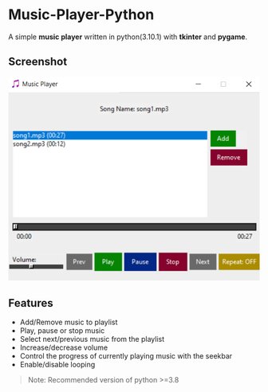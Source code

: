 # Music-Player-Python

A simple **music player** written in python(3.10.1) with **tkinter** and **pygame**.

## Screenshot

![alt text](https://github.com/lucrada/Music-Player-Python/blob/main/screenshots/screenshot.png)

## Features

- Add/Remove music to playlist
- Play, pause or stop music
- Select next/previous music from the playlist
- Increase/decrease volume
- Control the progress of currently playing music with the seekbar
- Enable/disable looping

> Note: Recommended version of python >=3.8
